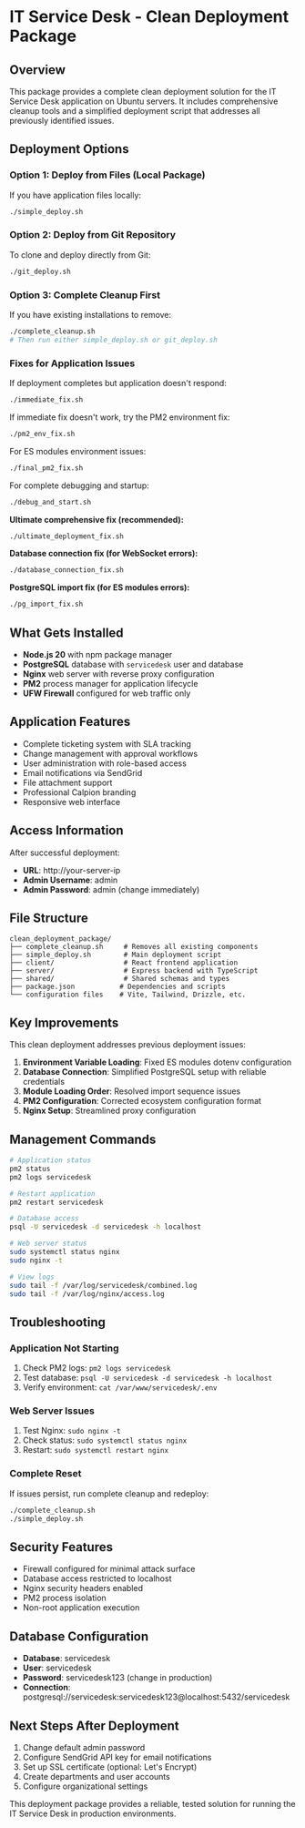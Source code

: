 # IT Service Desk - Clean Deployment Package

## Overview

This package provides a complete clean deployment solution for the IT Service Desk application on Ubuntu servers. It includes comprehensive cleanup tools and a simplified deployment script that addresses all previously identified issues.

## Deployment Options

### Option 1: Deploy from Files (Local Package)
If you have application files locally:
```bash
./simple_deploy.sh
```

### Option 2: Deploy from Git Repository
To clone and deploy directly from Git:
```bash
./git_deploy.sh
```

### Option 3: Complete Cleanup First
If you have existing installations to remove:
```bash
./complete_cleanup.sh
# Then run either simple_deploy.sh or git_deploy.sh
```

### Fixes for Application Issues

If deployment completes but application doesn't respond:
```bash
./immediate_fix.sh
```

If immediate fix doesn't work, try the PM2 environment fix:
```bash
./pm2_env_fix.sh
```

For ES modules environment issues:
```bash
./final_pm2_fix.sh
```

For complete debugging and startup:
```bash
./debug_and_start.sh
```

**Ultimate comprehensive fix (recommended):**
```bash
./ultimate_deployment_fix.sh
```

**Database connection fix (for WebSocket errors):**
```bash
./database_connection_fix.sh
```

**PostgreSQL import fix (for ES modules errors):**
```bash
./pg_import_fix.sh
```

## What Gets Installed

- **Node.js 20** with npm package manager
- **PostgreSQL** database with `servicedesk` user and database
- **Nginx** web server with reverse proxy configuration
- **PM2** process manager for application lifecycle
- **UFW Firewall** configured for web traffic only

## Application Features

- Complete ticketing system with SLA tracking
- Change management with approval workflows
- User administration with role-based access
- Email notifications via SendGrid
- File attachment support
- Professional Calpion branding
- Responsive web interface

## Access Information

After successful deployment:
- **URL**: http://your-server-ip
- **Admin Username**: admin
- **Admin Password**: admin (change immediately)

## File Structure

```
clean_deployment_package/
├── complete_cleanup.sh     # Removes all existing components
├── simple_deploy.sh        # Main deployment script
├── client/                 # React frontend application
├── server/                 # Express backend with TypeScript
├── shared/                 # Shared schemas and types
├── package.json           # Dependencies and scripts
└── configuration files    # Vite, Tailwind, Drizzle, etc.
```

## Key Improvements

This clean deployment addresses previous deployment issues:

1. **Environment Variable Loading**: Fixed ES modules dotenv configuration
2. **Database Connection**: Simplified PostgreSQL setup with reliable credentials
3. **Module Loading Order**: Resolved import sequence issues
4. **PM2 Configuration**: Corrected ecosystem configuration format
5. **Nginx Setup**: Streamlined proxy configuration

## Management Commands

```bash
# Application status
pm2 status
pm2 logs servicedesk

# Restart application
pm2 restart servicedesk

# Database access
psql -U servicedesk -d servicedesk -h localhost

# Web server status
sudo systemctl status nginx
sudo nginx -t

# View logs
sudo tail -f /var/log/servicedesk/combined.log
sudo tail -f /var/log/nginx/access.log
```

## Troubleshooting

### Application Not Starting
1. Check PM2 logs: `pm2 logs servicedesk`
2. Test database: `psql -U servicedesk -d servicedesk -h localhost`
3. Verify environment: `cat /var/www/servicedesk/.env`

### Web Server Issues
1. Test Nginx: `sudo nginx -t`
2. Check status: `sudo systemctl status nginx`
3. Restart: `sudo systemctl restart nginx`

### Complete Reset
If issues persist, run complete cleanup and redeploy:
```bash
./complete_cleanup.sh
./simple_deploy.sh
```

## Security Features

- Firewall configured for minimal attack surface
- Database access restricted to localhost
- Nginx security headers enabled
- PM2 process isolation
- Non-root application execution

## Database Configuration

- **Database**: servicedesk
- **User**: servicedesk
- **Password**: servicedesk123 (change in production)
- **Connection**: postgresql://servicedesk:servicedesk123@localhost:5432/servicedesk

## Next Steps After Deployment

1. Change default admin password
2. Configure SendGrid API key for email notifications
3. Set up SSL certificate (optional: Let's Encrypt)
4. Create departments and user accounts
5. Configure organizational settings

This deployment package provides a reliable, tested solution for running the IT Service Desk in production environments.